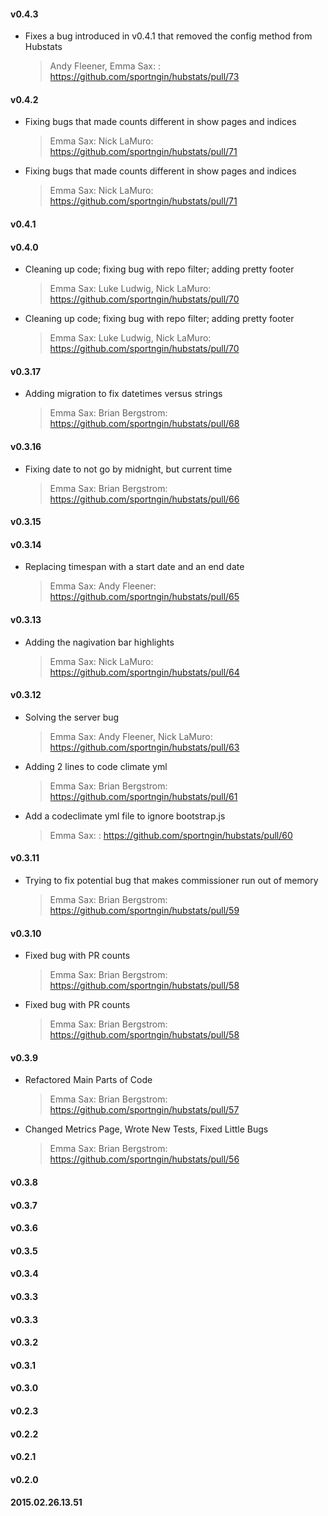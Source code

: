 #### v0.4.3
* Fixes a bug introduced in v0.4.1 that removed the config method from Hubstats

  > Andy Fleener, Emma Sax: : https://github.com/sportngin/hubstats/pull/73

#### v0.4.2
* Fixing bugs that made counts different in show pages and indices

  > Emma Sax: Nick LaMuro: https://github.com/sportngin/hubstats/pull/71

* Fixing bugs that made counts different in show pages and indices

  > Emma Sax: Nick LaMuro: https://github.com/sportngin/hubstats/pull/71

#### v0.4.1
#### v0.4.0
* Cleaning up code; fixing bug with repo filter; adding pretty footer

  > Emma Sax: Luke Ludwig, Nick LaMuro: https://github.com/sportngin/hubstats/pull/70

* Cleaning up code; fixing bug with repo filter; adding pretty footer

  > Emma Sax: Luke Ludwig, Nick LaMuro: https://github.com/sportngin/hubstats/pull/70

#### v0.3.17
* Adding migration to fix datetimes versus strings

  > Emma Sax: Brian Bergstrom: https://github.com/sportngin/hubstats/pull/68

#### v0.3.16
* Fixing date to not go by midnight, but current time

  > Emma Sax: Brian Bergstrom: https://github.com/sportngin/hubstats/pull/66

#### v0.3.15
#### v0.3.14
* Replacing timespan with a start date and an end date

  > Emma Sax: Andy Fleener: https://github.com/sportngin/hubstats/pull/65

#### v0.3.13
* Adding the nagivation bar highlights

  > Emma Sax: Nick LaMuro: https://github.com/sportngin/hubstats/pull/64

#### v0.3.12
* Solving the server bug

  > Emma Sax: Andy Fleener, Nick LaMuro: https://github.com/sportngin/hubstats/pull/63

* Adding 2 lines to code climate yml

  > Emma Sax: Brian Bergstrom: https://github.com/sportngin/hubstats/pull/61

* Add a codeclimate yml file to ignore bootstrap.js

  > Emma Sax: : https://github.com/sportngin/hubstats/pull/60

#### v0.3.11
* Trying to fix potential bug that makes commissioner run out of memory

  > Emma Sax: Brian Bergstrom: https://github.com/sportngin/hubstats/pull/59

#### v0.3.10
* Fixed bug with PR counts

  > Emma Sax: Brian Bergstrom: https://github.com/sportngin/hubstats/pull/58

* Fixed bug with PR counts

  > Emma Sax: Brian Bergstrom: https://github.com/sportngin/hubstats/pull/58

#### v0.3.9
* Refactored Main Parts of Code

  > Emma Sax: Brian Bergstrom: https://github.com/sportngin/hubstats/pull/57

* Changed Metrics Page, Wrote New Tests, Fixed Little Bugs

  > Emma Sax: Brian Bergstrom: https://github.com/sportngin/hubstats/pull/56

#### v0.3.8
#### v0.3.7
#### v0.3.6
#### v0.3.5
#### v0.3.4
#### v0.3.3
#### v0.3.3
#### v0.3.2
#### v0.3.1
#### v0.3.0
#### v0.2.3
#### v0.2.2
#### v0.2.1
#### v0.2.0
#### 2015.02.26.13.51

